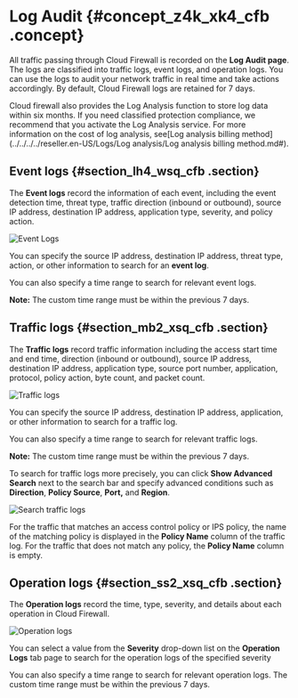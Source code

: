 # Log Audit {#concept_z4k_xk4_cfb .concept}

All traffic passing through Cloud Firewall is recorded on the **Log Audit page**. The logs are classified into traffic logs, event logs, and operation logs. You can use the logs to audit your network traffic in real time and take actions accordingly. By default, Cloud Firewall logs are retained for 7 days.

Cloud firewall also provides the Log Analysis function to store log data within six months. If you need classified protection compliance, we recommend that you activate the Log Analysis service. For more information on the cost of log analysis, see[Log analysis billing method](../../../../reseller.en-US/Logs/Log analysis/Log analysis billing method.md#).

## Event logs {#section_lh4_wsq_cfb .section}

The **Event logs** record the information of each event, including the event detection time, threat type, traffic direction \(inbound or outbound\), source IP address, destination IP address, application type, severity, and policy action.

![Event Logs](images/11767_en-US.png)

You can specify the source IP address, destination IP address, threat type, action, or other information to search for an **event log**.

You can also specify a time range to search for relevant event logs.

**Note:** The custom time range must be within the previous 7 days.

## Traffic logs {#section_mb2_xsq_cfb .section}

The **Traffic logs** record traffic information including the access start time and end time, direction \(inbound or outbound\), source IP address, destination IP address, application type, source port number, application, protocol, policy action, byte count, and packet count.

![Traffic logs](images/11768_en-US.png)

You can specify the source IP address, destination IP address, application, or other information to search for a traffic log.

You can also specify a time range to search for relevant traffic logs.

**Note:** The custom time range must be within the previous 7 days.

To search for traffic logs more precisely, you can click **Show Advanced Search** next to the search bar and specify advanced conditions such as **Direction**, **Policy Source**, **Port,** and **Region**.

![Search traffic logs](images/36889_en-US.png)

For the traffic that matches an access control policy or IPS policy, the name of the matching policy is displayed in the **Policy Name** column of the traffic log. For the traffic that does not match any policy, the **Policy Name** column is empty.

## Operation logs {#section_ss2_xsq_cfb .section}

The **Operation logs** record the time, type, severity, and details about each operation in Cloud Firewall.

![Operation logs](images/11769_en-US.png)

You can select a value from the **Severity** drop-down list on the **Operation Logs** tab page to search for the operation logs of the specified severity

You can also specify a time range to search for relevant operation logs. The custom time range must be within the previous 7 days.

